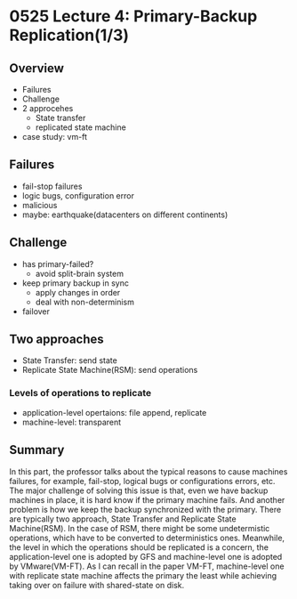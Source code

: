 # 0525 Lecture 4: Primary-Backup Replication(1/3)
## Overview
- Failures
- Challenge
- 2 approcehes
    - State transfer
    - replicated state machine
- case study: vm-ft


## Failures
- fail-stop failures
- logic bugs, configuration error
- malicious
- maybe: earthquake(datacenters on different continents)

## Challenge
- has primary-failed?
    - avoid split-brain system
- keep primary backup in sync
    - apply changes in order
    - deal with non-determinism
- failover

## Two approaches
- State Transfer: send state
- Replicate State Machine(RSM): send operations


### Levels of operations to replicate
- application-level opertaions: file append, replicate
- machine-level: transparent

## Summary
In this part, the professor talks about the typical reasons to cause machines failures, for example, fail-stop, logical bugs or configurations errors, etc. The major challenge of solving this issue is that, even we have backup machines in place, it is hard know if the primary machine fails. And another problem is how we keep the backup synchronized with the primary. There are typically two approach, State Transfer and Replicate State Machine(RSM). In the case of RSM, there might be some undetermistic operations, which have to be converted to deterministics ones. Meanwhile, the level in which the operations should be replicated is a concern, the application-level one is adopted by GFS and machine-level one is adopted by VMware(VM-FT). As I can recall in the paper VM-FT, machine-level one with replicate state machine affects the primary the least while achieving taking over on failure with shared-state on disk.